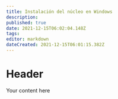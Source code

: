 ```yaml
---
title: Instalación del núcleo en Windows
description: 
published: true
date: 2021-12-15T06:02:04.148Z
tags: 
editor: markdown
dateCreated: 2021-12-15T06:01:15.382Z
---
```


# Header
Your content here